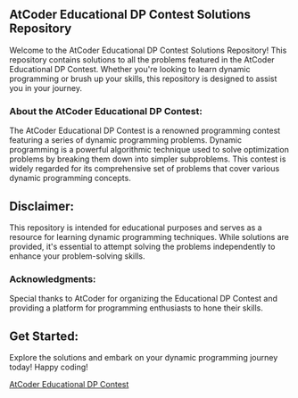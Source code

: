 ## AtCoder Educational DP Contest Solutions Repository

Welcome to the AtCoder Educational DP Contest Solutions Repository! This repository contains solutions to all the problems featured in the AtCoder Educational DP Contest. Whether you're looking to learn dynamic programming or brush up your skills, this repository is designed to assist you in your journey.

### About the AtCoder Educational DP Contest:
The AtCoder Educational DP Contest is a renowned programming contest featuring a series of dynamic programming problems. Dynamic programming is a powerful algorithmic technique used to solve optimization problems by breaking them down into simpler subproblems. This contest is widely regarded for its comprehensive set of problems that cover various dynamic programming concepts.

## Disclaimer:
This repository is intended for educational purposes and serves as a resource for learning dynamic programming techniques. While solutions are provided, it's essential to attempt solving the problems independently to enhance your problem-solving skills.

### Acknowledgments:
Special thanks to AtCoder for organizing the Educational DP Contest and providing a platform for programming enthusiasts to hone their skills.

## Get Started:
Explore the solutions and embark on your dynamic programming journey today! Happy coding!

[AtCoder Educational DP Contest](https://atcoder.jp/contests/dp)
